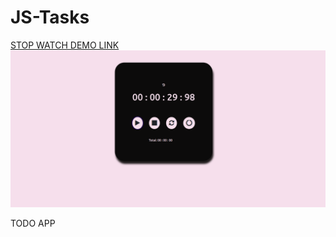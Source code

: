 # JS-Tasks 
[STOP WATCH DEMO LINK](https://vinita2000.github.io/STOP-WATCH/)
![STOP WATCH DEMO IMAGE](stopWatch/images/stopwatch.png)

TODO APP
